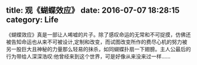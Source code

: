 title: 观《蝴蝶效应》
date: 2016-07-07 18:28:15
category: Life
---
《蝴蝶效应》真是一部让人唏嘘的片子。除了感叹命运的无常和不可捉摸，仿佛还被告知命运也从来不可被设计,定制和改变，而试图改变所作的费尽心机的努力被另一股巨大且神秘的力量那么轻易的抹杀，如同蝴蝶扑扇一下翅膀。主人公最后的行为带给人深深浩叹:他曾经来到这个世界，可是好像从来没来过一样……
